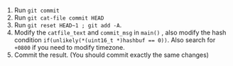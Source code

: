 
1. Run `git commit`
2. Run `git cat-file commit HEAD`
3. Run `git reset HEAD~1 ; git add -A`. 
4. Modify the `catfile_text` and `commit_msg` in `main()` , also modify the hash condition `if(unlikely(*(uint16_t *)hashbuf == 0))`. Also search for `+0800` if you need to modify timezone. 
5. Commit the result. (You should commit exactly the same changes)


